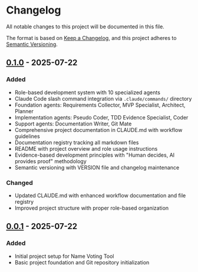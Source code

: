 # Changelog

All notable changes to this project will be documented in this file.

The format is based on [Keep a Changelog](https://keepachangelog.com/en/1.0.0/),
and this project adheres to [Semantic Versioning](https://semver.org/spec/v2.0.0.html).

## [0.1.0] - 2025-07-22

### Added
- Role-based development system with 10 specialized agents
- Claude Code slash command integration via `.claude/commands/` directory
- Foundation agents: Requirements Collector, MVP Specialist, Architect, Planner
- Implementation agents: Pseudo Coder, TDD Evidence Specialist, Coder
- Support agents: Documentation Writer, Git Mate
- Comprehensive project documentation in CLAUDE.md with workflow guidelines
- Documentation registry tracking all markdown files
- README with project overview and role usage instructions
- Evidence-based development principles with "Human decides, AI provides proof" methodology
- Semantic versioning with VERSION file and changelog maintenance

### Changed
- Updated CLAUDE.md with enhanced workflow documentation and file registry
- Improved project structure with proper role-based organization

## [0.0.1] - 2025-07-22

### Added
- Initial project setup for Name Voting Tool
- Basic project foundation and Git repository initialization

[0.1.0]: https://github.com/username/1000-AI-Roles/compare/v0.0.1...v0.1.0
[0.0.1]: https://github.com/username/1000-AI-Roles/releases/tag/v0.0.1